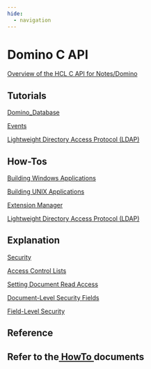 ```yaml
---
hide:
  - navigation
---
```


# Domino C API

[Overview of the HCL C API for Notes/Domino](./howto/user_guide/Overview_of_the_HCL_C_API_for_Notes_Domino.md)

## Tutorials

[Domino_Database](./howto/user_guide/The_Parts_of_a_Domino_Database.md)

[Events](./howto/user_guide/Events.md)

[Lightweight Directory Access Protocol (LDAP)](./howto/user_guide/Lightweight_Directory_Access_Protocol_(LDAP).md)

## How-Tos

[Building Windows Applications](./howto/user_guide/Building_Windows_Applications.md)

[Building UNIX Applications](./howto/user_guide/Building_UNIX_Applications.md)
 
[Extension Manager](./howto/user_guide/Extension_Manager.md)

[Lightweight Directory Access Protocol (LDAP)](./howto/user_guide/Lightweight_Directory_Access_Protocol_(LDAP).md)

## Explanation

[Security](./howto/user_guide/Security.md)

[Access Control Lists](./howto/user_guide/Access_Control_Lists.md)

[Setting Document Read Access](./howto/user_guide/Setting_Document_Read_Access.md)

[Document-Level Security Fields](./howto/user_guide/Document-Level_Security_Fields.md)

[Field-Level Security](./howto/user_guide/Field-Level_Security.md)

## Reference

## Refer to the[ HowTo ](./howto/)documents
